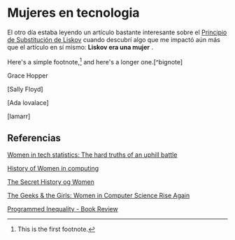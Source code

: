 # Mujeres en tecnologia

El otro día estaba leyendo un artículo bastante interesante sobre el [Principio de Substitución de Liskov](https://www.brainstobytes.com/the-liskov-substitution-principle) cuando descubrí algo que me impactó aún más que el artículo en sí mismo: **Liskov era una mujer** . 



Here's a simple footnote,[^1] and here's a longer one.[^bignote]

Grace Hopper


[Sally Floyd]

[Ada lovalace]

[lamarr]









## Referencias

[Women in tech statistics: The hard truths of an uphill battle](https://www.cio.com/article/3516012/women-in-tech-statistics-the-hard-truths-of-an-uphill-battle.html)

[History of Women in computing](https://makeawebsitehub.com/history-women-computing/)

[The Secret History og Women](https://www.nytimes.com/2019/02/13/magazine/women-coding-computer-programming.html)

[The Geeks & the Girls: Women in Computer Science Rise Again](http://subwayreads.org/book/the-geeks-the-girls-women-in-computer-science-rise-again/)

[Programmed Inequality - Book Review](https://ieeexplore.ieee.org/abstract/document/8371535/)

[^1]: This is the first footnote.
